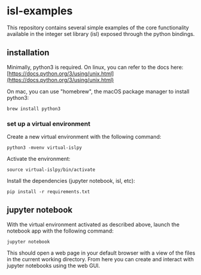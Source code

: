 # isl-examples

This repository contains several simple examples of the core functionality available in the integer set library (isl) exposed through the python bindings.

## installation

Minimally, python3 is required.
On linux, you can refer to the docs here:  
[https://docs.python.org/3/using/unix.html](https://docs.python.org/3/using/unix.html)

On mac, you can use "homebrew", the macOS package manager to install python3:
```
brew install python3
```

### set up a virtual environment

Create a new virtual environment with the following command:
```
python3 -mvenv virtual-islpy
```

Activate the environment:
```
source virtual-islpy/bin/activate
```

Install the dependencies (jupyter notebook, isl, etc):
```
pip install -r requirements.txt
```

## jupyter notebook

With the virtual environment activated as described above, launch the notebook app with the following command:
```
jupyter notebook
```

This should open a web page in your default browser with a view of the files in the current working directory.
From here you can create and interact with jupyter notebooks using the web GUI.
